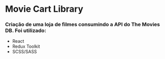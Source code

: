 # Movie Cart Library

### Criação de uma loja de filmes consumindo a API do The Movies DB. Foi utilizado:

- React
- Redux Toolkit
- SCSS/SASS
